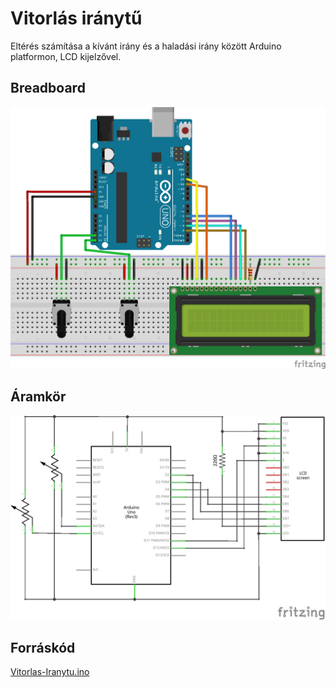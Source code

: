 # Vitorlás iránytű
Eltérés számítása a kívánt irány és a haladási irány között Arduino platformon, LCD kijelzővel.

## Breadboard
![Áramkör fotó](aramkor_bb.png)

## Áramkör
![Áramkör](aramkor_schem.png)

## Forráskód
[Vitorlas-Iranytu.ino ](Vitorlas-Iranytu.ino)
